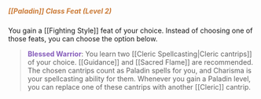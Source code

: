 ##### *<span style="color:rgb(203, 123, 55)">[[Paladin]] Class Feat (Level 2)</span>*

You gain a [[Fighting Style]] feat of your choice. Instead of choosing one of those feats, you can choose the option below.

> **<span style="color:rgb(134, 93, 187)">Blessed Warrior</span>**: You learn two [[Cleric Spellcasting|Cleric cantrips]] of your choice. [[Guidance]] and [[Sacred Flame]] are recommended. The chosen cantrips count as Paladin spells for you, and Charisma is your spellcasting ability for them. Whenever you gain a Paladin level, you can replace one of these cantrips with another [[Cleric]] cantrip.